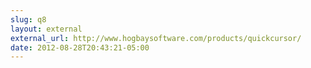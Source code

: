 ```yaml
---
slug: q8
layout: external
external_url: http://www.hogbaysoftware.com/products/quickcursor/
date: 2012-08-28T20:43:21-05:00
---
```

